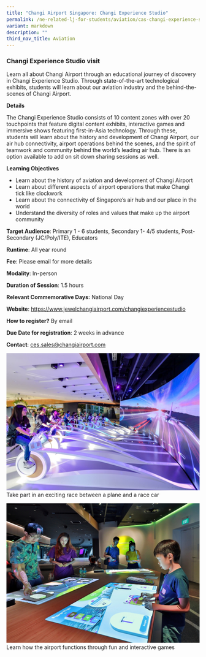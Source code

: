 ```yaml
---
title: "Changi Airport Singapore: Changi Experience Studio"
permalink: /ne-related-lj-for-students/aviation/cas-changi-experience-studio/
variant: markdown
description: ""
third_nav_title: Aviation
---
```

### Changi Experience Studio visit

Learn all about Changi Airport through an educational journey of discovery in Changi Experience Studio. Through state-of-the-art technological exhibits, students will learn about our aviation industry and the behind-the-scenes of Changi Airport. 

**Details**

The Changi Experience Studio consists of 10 content zones with over 20 touchpoints that feature digital content exhibits, interactive games and immersive shows featuring first-in-Asia technology. Through these, students will learn about the history and development of Changi Airport, our air hub connectivity, airport operations behind the scenes, and the spirit of teamwork and community behind the world’s leading air hub. 
There is an option available to add on sit down sharing sessions as well. 

**Learning Objectives**

* Learn about the history of aviation and development of Changi Airport 
* Learn about different aspects of airport operations that make Changi tick like clockwork 
* Learn about the connectivity of Singapore’s air hub and our place in the world 
* Understand the diversity of roles and values that make up the airport community

**Target Audience**: Primary 1 - 6 students, Secondary 1- 4/5 students, Post-Secondary (JC/Poly/ITE),
Educators

**Runtime**: All year round

**Fee**: Please email for more details

**Modality**: In-person

**Duration of Session**: 1.5 hours

**Relevant Commemorative Days:** National Day

**Website**: https://www.jewelchangiairport.com/changiexperiencestudio

**How to register?** By email

**Due Date for registration**: 2 weeks in advance

**Contact**: ces.sales@changiairport.com

![](/images/1__Changi_Experience_Studio_Visit_1.jpg)
Take part in an exciting race between a plane and a race car

![](/images/1__Changi_Experience_Studio_Visit_2.jpg)
Learn how the airport functions through fun and interactive games